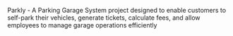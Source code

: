 Parkly - A Parking Garage System project designed to enable customers to self-park their vehicles, generate tickets, calculate fees, and allow employees to manage garage operations efficiently
